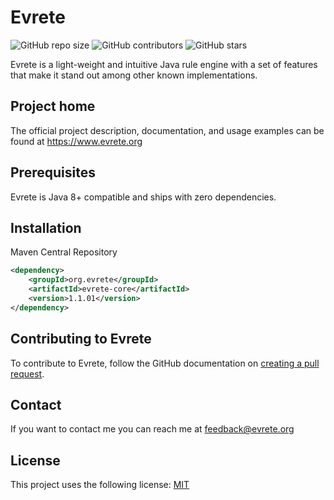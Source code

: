 # Evrete

![GitHub repo size](https://img.shields.io/github/repo-size/andbi/evrete)
![GitHub contributors](https://img.shields.io/github/contributors/andbi/evrete)
![GitHub stars](https://img.shields.io/github/stars/andbi/evrete?style=social)

Evrete is a light-weight and intuitive Java rule engine with a set of 
features that make it stand out among other known implementations.


## Project home

The official project description, documentation, and usage examples can be found at https://www.evrete.org

## Prerequisites
Evrete is Java 8+ compatible and ships with zero dependencies.

## Installation

Maven Central Repository
```xml
<dependency>
    <groupId>org.evrete</groupId>
    <artifactId>evrete-core</artifactId>
    <version>1.1.01</version>
</dependency>
```

## Contributing to Evrete
To contribute to Evrete, follow the GitHub documentation on 
[creating a pull request](https://help.github.com/en/github/collaborating-with-issues-and-pull-requests/creating-a-pull-request).


## Contact

If you want to contact me you can reach me at [feedback@evrete.org](mailto:feedback@evrete.org?subject=[GitHub]%20Feedback)   


## License
<!--- If you're not sure which open license to use see https://choosealicense.com/--->

This project uses the following license: [MIT](https://opensource.org/licenses/MIT)

